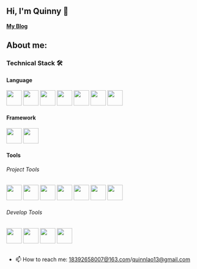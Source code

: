 ## Hi, I'm Quinny 👋
[**My Blog**](https://quinnlao.github.io/NoteDocs/#/)

<!--
**quinnlao/quinnlao** is a ✨ _special_ ✨ repository because its `README.md` (this file) appears on your GitHub profile.

Here are some ideas to get you started:

- 🔭 I’m currently working on ...
- 🌱 I’m currently learning ...
- 👯 I’m looking to collaborate on ...
- 🤔 I’m looking for help with ...
- 💬 Ask me about ...
- 📫 How to reach me: ...
- 😄 Pronouns: ...
- ⚡ Fun fact: ...
-->
## About me:
<tr>
    <td>
      <h3>Technical Stack 🛠</h3>
      <h4>Language</h4>
      <code><img height="40" src="https://cdn.jsdelivr.net/gh/quinnlao/CDNS@latest/ICONS/html5.png"></code>
      <code><img height="40" src="https://cdn.jsdelivr.net/gh/quinnlao/CDNS@latest/ICONS/css3.png"></code>
      <code><img height="40" src="https://cdn.jsdelivr.net/gh/quinnlao/CDNS@latest/ICONS/javascript.png"></code>
      <code><img height="40" src="https://cdn.jsdelivr.net/gh/quinnlao/CDNS@latest/ICONS/typescript.png"></code>
      <code><img height="40" src="https://cdn.jsdelivr.net/gh/quinnlao/CDNS@latest/ICONS/less.png"></code>
      <code><img height="40" src="https://cdn.jsdelivr.net/gh/quinnlao/CDNS@latest/ICONS/sass.png"></code>
      <code><img height="40" src="https://cdn.jsdelivr.net/gh/quinnlao/CDNS@latest/ICONS/node-js.png"></code>
      <br>
      <h4>Framework</h4>
      <code><img height="40" src="https://cdn.jsdelivr.net/gh/quinnlao/CDNS@latest/ICONS/vuejs.png"></code>
      <code><img height="40" src="https://cdn.jsdelivr.net/gh/quinnlao/CDNS@latest/ICONS/react.png"></code>
      <br>
      <h4>Tools</h4>
      <h6>Project Tools</h6>
      <code><img height="40" src="https://cdn.jsdelivr.net/gh/quinnlao/CDNS@latest/ICONS/git.png"></code>
      <code><img height="40" src="https://cdn.jsdelivr.net/gh/quinnlao/CDNS@latest/ICONS/npm.png"></code>
      <code><img height="40" src="https://cdn.jsdelivr.net/gh/quinnlao/CDNS@latest/ICONS/pnpm.png"></code>
      <code><img height="40" src="https://cdn.jsdelivr.net/gh/quinnlao/CDNS@latest/ICONS/webpack.png"></code>
      <code><img height="40" src="https://cdn.jsdelivr.net/gh/quinnlao/CDNS@latest/ICONS/vite.png"></code>
      <code><img height="40" src="https://cdn.jsdelivr.net/gh/quinnlao/CDNS@latest/ICONS/qiankun.png"></code>
      <code><img height="40" src="https://cdn.jsdelivr.net/gh/quinnlao/CDNS@latest/ICONS/monorepo.png"></code>
      <h6>Develop Tools</h6>
      <code><img height="40" src="https://cdn.jsdelivr.net/gh/quinnlao/CDNS@latest/ICONS/webstorm.jpg"></code>
      <code><img height="40" src="https://cdn.jsdelivr.net/gh/quinnlao/CDNS@latest/ICONS/vs-code.png"></code>
      <code><img height="40" src="https://cdn.jsdelivr.net/gh/quinnlao/CDNS@latest/ICONS/chrome.png"></code>
      <code><img height="40" src="https://cdn.jsdelivr.net/gh/quinnlao/CDNS@latest/ICONS/postman.png"></code>
    </td>
    <td>
<!--       <h3>Views 👀</h3> -->
    </td>
  </tr>

##
- 📫 How to reach me: 18392658007@163.com/quinnlao13@gmail.com

